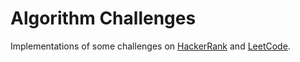 # Algorithm Challenges

Implementations of some challenges on [HackerRank](http://www.hackerrank.com) and [LeetCode](https://leetcode.com/).